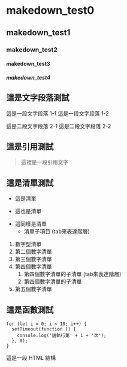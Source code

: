 # makedown_test0
## makedown_test1
### makedown_test2
#### makedown_test3
##### makedown_test4

## 這是文字段落測試
這是一段文字段落 1-1
這是一段文字段落 1-2

這是二段文字段落 2-1
這是二段文字段落 2-2

## 這是引用測試
> 這裡是一段引用文字

## 這是清單測試
- 這是清單
+ 這也是清單
* 這同樣是清單
    - 清單子項目 (tab來表達階層)

1. 數字型清單
2. 第二個數字清單
3. 第三個數字清單
4. 第四個數字清單
    1. 第四個數字清單的子清單 (tab來表達階層)
    2. 第四個數字清單的子清單
5. 第五個數字清單
  
## 這是函數測試
```
for (let i = 0; i < 10; i++) {
  setTimeout(function () {
    console.log('這執行第' + i + '次');
  }, 0);
}
```

<body>
  <p>這是一段 HTML 結構</p>
</body>

